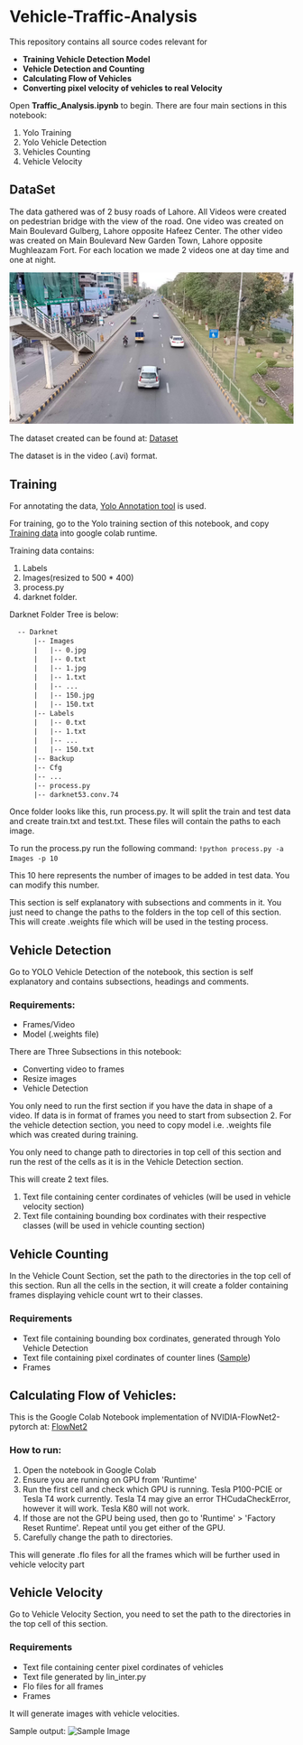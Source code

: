 # Vehicle-Traffic-Analysis
This repository contains all source codes relevant for 
- **Training Vehicle Detection Model**
- **Vehicle Detection and Counting**
- **Calculating Flow of Vehicles**
- **Converting pixel velocity of vehicles to real Velocity**  

Open **Traffic_Analysis.ipynb** to begin.
There are four main sections in this notebook:
1. Yolo Training
2. Yolo Vehicle Detection
3. Vehicles Counting
4. Vehicle Velocity


## DataSet
The data gathered was of 2 busy roads of Lahore. All Videos were created on pedestrian bridge with the view of the road. One video was created on Main Boulevard Gulberg, Lahore opposite Hafeez Center. The other video was created on Main Boulevard New Garden Town, Lahore opposite Mughleazam Fort. For each location we made 2 videos one at day time and one at night. 

![Sample Image](/images/102.jpg)

The dataset created can be found at: [Dataset](https://drive.google.com/drive/folders/1VanRHJXye_qZtC-NbMLV-C7PLa92bSyh)

The dataset is in the video (.avi) format. 

## Training
For annotating the data, [Yolo Annotation tool](https://github.com/ManivannanMurugavel/YOLO-Annotation-Tool) is used.

For training, go to the Yolo training section of this notebook, and copy [Training data](https://drive.google.com/drive/folders/1N14gy_stPiMX-A_lehIp8zbw7ovR2zmH?usp=sharing) into google colab runtime. 

Training data contains: 
1. Labels 
2. Images(resized to 500 * 400)
3. process.py 
4. darknet folder. 



Darknet Folder Tree is below:  
  
  
  ```
    -- Darknet
        |-- Images
        |   |-- 0.jpg
        |   |-- 0.txt
        |   |-- 1.jpg
        |   |-- 1.txt
        |   |-- ...
        |   |-- 150.jpg
        |   |-- 150.txt
        |-- Labels
        |   |-- 0.txt
        |   |-- 1.txt
        |   |-- ...
        |   |-- 150.txt
        |-- Backup
        |-- Cfg
        |-- ...
        |-- process.py
        |-- darknet53.conv.74
  ```
    
Once folder looks like this, run process.py. It will split the train and test data and create train.txt and test.txt. These files will contain the paths to each image.

To run the process.py run the following command:
``` !python process.py -a Images -p 10 ```

This 10 here represents the number of images to be added in test data. You can modify this number.

This section is self explanatory with subsections and comments in it. You just need to change the paths to the folders in the top cell of this section.
This will create .weights file which will be used in the testing process. 

## Vehicle Detection
Go to YOLO Vehicle Detection of the notebook, this section is self explanatory and contains subsections, headings and comments.
### Requirements:
- Frames/Video
- Model (.weights file)

There are Three Subsections in this notebook:
- Converting video to frames
- Resize images
- Vehicle Detection

You only need to run the first section if you have the data in shape of a video. If data is in format of frames you need to start from subsection 2. For the vehicle detection section, you need to copy model i.e. .weights file which was created during training. 

You only need to change path to directories in top cell of this section and run the rest of the cells as it is in the Vehicle Detection section.

This will create 2 text files. 
1. Text file containing center cordinates of vehicles (will be used in vehicle velocity section)
2. Text file containing bounding box cordinates with their respective classes (will be used in vehicle counting section)

## Vehicle Counting

In the Vehicle Count Section, set the path to the directories in the top cell of this section. Run all the cells in the section, it will create a folder containing frames displaying vehicle count wrt to their classes.

### Requirements
- Text file containing bounding box cordinates, generated through Yolo Vehicle Detection
- Text file containing pixel cordinates of counter lines ([Sample](https://drive.google.com/drive/folders/1DHIZhIU-C_vw_knp2xmp5R08RUZ6kA9G?usp=sharing))
- Frames

## Calculating Flow of Vehicles:

This is the Google Colab Notebook implementation of NVIDIA-FlowNet2-pytorch at: [FlowNet2](https://github.com/NVIDIA/flownet2-pytorch)

### How to run:
 
1. Open the notebook in Google Colab
2. Ensure you are running on GPU from 'Runtime'
3. Run the first cell and check which GPU is running. Tesla P100-PCIE or Tesla T4 work currently. Tesla T4 may give an error THCudaCheckError, however it will work. Tesla K80 will not work.
4. If those are not the GPU being used, then go to 'Runtime' > 'Factory Reset Runtime'. Repeat until you get either of the GPU.
5. Carefully change the path to directories.

This will generate .flo files for all the frames which will be further used in vehicle velocity part


## Vehicle Velocity
Go to Vehicle Velocity Section, you need to set the path to the directories in the top cell of this section.

### Requirements
- Text file containing center pixel cordinates of vehicles
- Text file generated by lin_inter.py
- Flo files for all frames
- Frames

It will generate images with vehicle velocities.

Sample output:
![Sample Image](/images/216.jpg)







